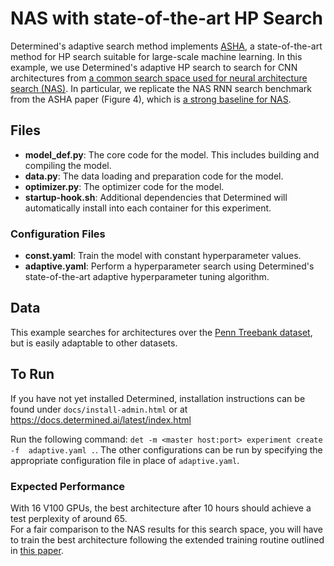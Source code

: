 # NAS with state-of-the-art HP Search
Determined's adaptive search method implements [ASHA](https://arxiv.org/pdf/1810.05934.pdf), 
a state-of-the-art method for HP search suitable for large-scale machine learning.  In this example, 
we use Determined's adaptive HP search to search for CNN architectures from [a common search space 
used for neural architecture search (NAS)](https://arxiv.org/abs/1806.09055).  In particular, we replicate 
the NAS RNN search benchmark from the ASHA paper (Figure 4), which is [a strong baseline 
for NAS](https://arxiv.org/abs/1902.07638).

## Files
* **model_def.py**: The core code for the model. This includes building and compiling the model.
* **data.py**: The data loading and preparation code for the model. 
* **optimizer.py**: The optimizer code for the model. 
* **startup-hook.sh**: Additional dependencies that Determined will automatically install into each container for this experiment.

### Configuration Files
* **const.yaml**: Train the model with constant hyperparameter values.
* **adaptive.yaml**: Perform a hyperparameter search using Determined's state-of-the-art adaptive hyperparameter tuning algorithm.

## Data
This example searches for architectures over the [Penn Treebank 
dataset](https://pytorchnlp.readthedocs.io/en/latest/_modules/torchnlp/datasets/penn_treebank.html),
but is easily adaptable to other datasets.

## To Run
If you have not yet installed Determined, installation instructions can be found
under `docs/install-admin.html` or at https://docs.determined.ai/latest/index.html

Run the following command: `det -m <master host:port> experiment create -f 
adaptive.yaml .`. The other configurations can be run by specifying the appropriate 
configuration file in place of `adaptive.yaml`.

### Expected Performance
With 16 V100 GPUs, the best architecture after 10 hours should achieve a test perplexity of around 65.  
For a fair comparison to the NAS results for this search space, you will have to train the best architecture 
following the extended training routine outlined in [this paper](https://arxiv.org/abs/1806.09055).
